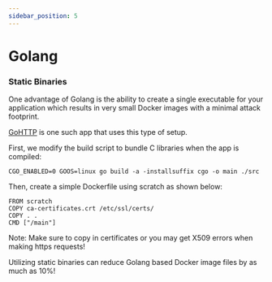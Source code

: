 ```yaml
---
sidebar_position: 5
---
```


# Golang

### Static Binaries

One advantage of Golang is the ability to create a single executable for your application which results in very small Docker images with a minimal attack footprint.

[GoHTTP](https://github.com/Fairbanks-io/GoHTTP) is one such app that uses this type of setup.

First, we modify the build script to bundle C libraries when the app is compiled:
```
CGO_ENABLED=0 GOOS=linux go build -a -installsuffix cgo -o main ./src
```

Then, create a simple Dockerfile using scratch as shown below:
```
FROM scratch
COPY ca-certificates.crt /etc/ssl/certs/
COPY . .
CMD ["/main"]
```

Note: Make sure to copy in certificates or you may get X509 errors when making https requests!

Utilizing static binaries can reduce Golang based Docker image files by as much as 10%!

